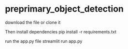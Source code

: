 # preprimary_object_detection
 
download the file or clone it 

Then install dependencies
pip install -r requirements.txt

run the app.py file
streamlit run app.py
